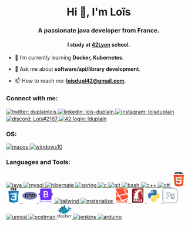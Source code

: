 <h1 align="center">Hi 👋, I'm Loïs</h1>
<h3 align="center">A passionate java developer from France.</h3>
<h4 align="center">I study at <a href="https://www.42lyon.fr/">42Lyon</a> school.</h4>

- 🌱 I’m currently learning **Docker, Kubernetes**.

- 💬 Ask me about **software/api/library development**.

- 📫 How to reach me: **loisdupl42@gmail.com**.


<h3 align="left">
Connect with me:
</h3>
<p align="left">
	<a href="https://twitter.com/duplainlois" target="_blank">
		<img align="center" src="https://img.shields.io/badge/-TWITTER-00acee?style=for-the-badge&logo=twitter&logoColor=white" alt="twitter: duplainlois"/>
	</a>
	<a href="https://linkedin.com/in/loïs-duplain" target="_blank">
		<img align="center" src="https://img.shields.io/badge/-LINKEDIN-0077B5?style=for-the-badge&logo=linkedin&logoColor=white" alt="linkedin: loïs-duplain"/>
	</a>
	<a href="https://instagram.com/loisduplain" target="_blank">
		<img align="center" src="https://img.shields.io/badge/-INSTAGRAM-C13584?style=for-the-badge&logo=instagram&logoColor=white" alt="instagram: loisduplain"/>
	</a>
	<a href="https://discord.com/" target="_blank">
		<img align="center" src="https://img.shields.io/badge/-DISCORD:_Lo%C3%AFs%232167-7289da?style=for-the-badge&logo=discord&logoColor=white" alt="discord: Loïs#2167"/>
	</a>
  <a href="https://profile.intra.42.fr/users/lduplain/" target="_blank">
		<img align="center" src="https://img.shields.io/badge/-LOGIN:_lduplain-2DD57B?style=for-the-badge&logo=42&logoColor=white" alt="42 login: lduplain"/>
	</a>
</p>

<h3 align="left">
OS:
</h3>
<p align="left">
	<a href="https://www.apple.com/fr/macos/" target="_blank">
		<img src="https://img.shields.io/badge/-MACOS_BIG_SUR-C13584?style=for-the-badge&logo=apple&logoColor=white" alt="macos"/>
	</a>
  <a href="https://fr.wikipedia.org/wiki/Windows_10" target="_blank">
		<img src="https://img.shields.io/badge/-WINDOWS_10-00adef?style=for-the-badge&logo=windows&logoColor=white" alt="windows10"/>
	</a>
</p>

<h3 align="left">
Languages and Tools:
</h3>
<p align="left">
	<a href="https://www.java.com" target="_blank">
		<img align="center" src="https://img.shields.io/badge/-JAVA-f89820?style=for-the-badge&logo=Java&logoColor=white" alt="java"/>
	</a>
	<a href="https://www.mysql.com/" target="_blank">
		<img align="center" src="https://img.shields.io/badge/-MYSQL-4479A1?logo=MySQL&style=for-the-badge&logoColor=white" alt="mysql"/>
	</a>
	<a href="https://hibernate.org/" target="_blank">
		<img align="center" src="https://img.shields.io/badge/-HIBERNATE-59666C?logo=Hibernate&style=for-the-badge&logoColor=white" alt="hibernate"/>
	</a>
  <a href="https://spring.io/" target="_blank">
		<img align="center" src="https://img.shields.io/badge/-SPRING-6DB33F?logo=Spring&style=for-the-badge&logoColor=white" alt="spring"/>
	</a>
	<a href="https://www.cprogramming.com/" target="_blank">
		<img align="center" src="https://img.shields.io/badge/-C-A8B9CC?logo=C&style=for-the-badge&logoColor=white" alt="c"/>
	</a>
	<a href="https://git-scm.com/" target="_blank">
		<img align="center" src="https://img.shields.io/badge/-GIT-F05032?logo=Git&style=for-the-badge&logoColor=white" alt="git"/>
	</a>
	<a href="https://www.gnu.org/software/bash/" target="_blank">
		<img align="center" src="https://img.shields.io/badge/-BASH-4EAA25?logo=GNU%20Bash&style=for-the-badge&logoColor=white" alt="bash"/>
	</a>
	<a href="https://www.w3schools.com/cpp/" target="_blank">
		<img align="center" src="https://img.shields.io/badge/-C++-00599C?logo=C%2B%2B&style=for-the-badge&logoColor=white" alt="c++"/>
	</a>
	<a href="https://www.w3schools.com/cs/" target="_blank">
		<img align="center" src="https://img.shields.io/badge/-C%23-239120?logo=C%20Sharp&style=for-the-badge&logoColor=white" alt="c#"/>
	</a>
	<a href="https://www.w3.org/html/" target="_blank">
		<img src="https://raw.githubusercontent.com/devicons/devicon/master/icons/html5/html5-original-wordmark.svg" alt="html5" width="40" height="40"/>
	</a>
	<a href="https://www.w3schools.com/css/" target="_blank">
		<img src="https://raw.githubusercontent.com/devicons/devicon/master/icons/css3/css3-original-wordmark.svg" alt="css3" width="40" height="40"/>
	</a>
	<a href="https://www.php.net" target="_blank">
		<img src="https://raw.githubusercontent.com/devicons/devicon/master/icons/php/php-original.svg" alt="php" width="40" height="40"/>
	</a>
	<a href="https://getbootstrap.com" target="_blank">
		<img src="https://raw.githubusercontent.com/devicons/devicon/master/icons/bootstrap/bootstrap-plain-wordmark.svg" alt="bootstrap" width="40" height="40"/>
	</a>
	<a href="https://tailwindcss.com/" target="_blank">
		<img src="https://www.vectorlogo.zone/logos/tailwindcss/tailwindcss-icon.svg" alt="tailwind" width="40" height="40"/>
	</a>
	<a href="https://materializecss.com/" target="_blank">
		<img src="https://raw.githubusercontent.com/prplx/svg-logos/5585531d45d294869c4eaab4d7cf2e9c167710a9/svg/materialize.svg" alt="materialize" width="40" height="40"/>
	</a>
	<a href="https://laravel.com/" target="_blank">
		<img src="https://raw.githubusercontent.com/devicons/devicon/master/icons/laravel/laravel-plain-wordmark.svg" alt="laravel" width="40" height="40"/>
	</a>
	<a href="https://rubyonrails.org" target="_blank">
		<img src="https://raw.githubusercontent.com/devicons/devicon/master/icons/rails/rails-original-wordmark.svg" alt="rails" width="40" height="40"/>
	</a>
	<a href="https://www.python.org" target="_blank">
		<img src="https://raw.githubusercontent.com/devicons/devicon/master/icons/python/python-original.svg" alt="python" width="40" height="40"/>
	</a>
	<a href="https://www.photoshop.com/en" target="_blank">
		<img src="https://raw.githubusercontent.com/devicons/devicon/master/icons/photoshop/photoshop-line.svg" alt="photoshop" width="40" height="40"/>
	</a>
	<a href="https://unrealengine.com/" target="_blank">
		<img src="https://raw.githubusercontent.com/kenangundogan/fontisto/036b7eca71aab1bef8e6a0518f7329f13ed62f6b/icons/svg/brand/unreal-engine.svg" alt="unreal" width="40" height="40"/>
	</a>
	<a href="https://postman.com" target="_blank">
		<img src="https://www.vectorlogo.zone/logos/getpostman/getpostman-icon.svg" alt="postman" width="40" height="40"/>
	</a>
	<a href="https://www.docker.com/" target="_blank">
		<img src="https://raw.githubusercontent.com/devicons/devicon/master/icons/docker/docker-original-wordmark.svg" alt="docker" width="40" height="40"/>
	</a>
	<a href="https://www.jenkins.io" target="_blank">
		<img src="https://www.vectorlogo.zone/logos/jenkins/jenkins-icon.svg" alt="jenkins" width="40" height="40"/>
	</a>
	<a href="https://www.arduino.cc/" target="_blank">
		<img src="https://cdn.worldvectorlogo.com/logos/arduino-1.svg" alt="arduino" width="40" height="40"/>
	</a>
</p>
